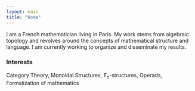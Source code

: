 ```yaml
---
layout: main
title: "Home"
---
```

I am a French mathematician living in Paris. My work stems from algebraic topology and revolves around the concepts of mathematical structure and language. I am currently working to organize and disseminate my results.

### Interests

Category Theory, Monoidal Structures, $E_n$-structures, Operads, Formalization of mathematics
